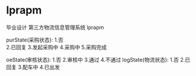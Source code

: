 # lprapm
毕业设计 第三方物流信息管理系统 lprapm

purState(采购状态):
1.否  
2.已回复
3.发起采购中
4.采购中
5.采购完成

oeState(审核状态):
1.否
2.审核中
3.通过
4.不通过
logState(物流状态):
1.否
2.已回复
3.配车中
4.已出发